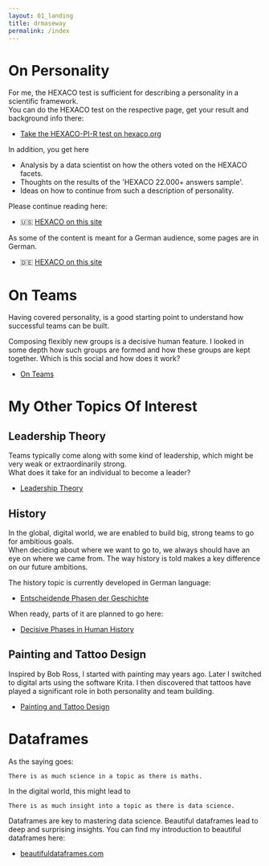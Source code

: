 ```yaml
---
layout: 01_landing
title: drmaseway
permalink: /index
---
```


# On Personality

For me, the HEXACO test is sufficient for describing a personality in a scientific framework.<br>
You can do the HEXACO test on the respective page, get your result and background info there:

- [Take the HEXACO-PI-R test on hexaco.org](http://hexaco.org/hexaco-online/)

In addition, you get here 
- Analysis by a data scientist on how the others voted on the HEXACO facets.
- Thoughts on the results of the 'HEXACO 22.000+ answers sample'.
- Ideas on how to continue from such a description of personality.

Please continue reading here:
- :us: [HEXACO on this site](HEXACO) 

As some of the content is meant for a German audience, some pages are in German. 

- :de: [HEXACO on this site](HEXACO_DE)

# On Teams

Having covered personality, is a good starting point to understand how successful teams can be built.

Composing flexibly new groups is a decisive human feature.
I looked in some depth how such groups are formed and how these groups are kept together.
Which is this social and how does it work?

- [On Teams](teams)

# My Other Topics Of Interest

## Leadership Theory

Teams typically come along with some kind of leadership, which might be very weak or extraordinarily strong.<br>
What does it take for an individual to become a leader?


- [Leadership Theory](leadership_theory)



## History

In the global, digital world, we are enabled to build big, strong teams to go for ambitious goals.<br>
When deciding about where we want to go to, we always should have an eye on where we came from.
The way history is told makes a key difference on our future ambitions.

The history topic is currently developed in German language:
- [Entscheidende Phasen der Geschichte](history_de) 

When ready, parts of it are planned to go here:
- [Decisive Phases in Human History](history) 

## Painting and Tattoo Design

Inspired by Bob Ross, I started with painting may years ago.
Later I switched to digital arts using the software Krita.
I then discovered that tattoos have played a significant role in both personality and team building.

- [Painting and Tattoo Design](https://mase69.github.io/tatmars/)


#  Dataframes

As the saying goes: 

>
    There is as much science in a topic as there is maths.

In the digital world, this might lead to

> 
    There is as much insight into a topic as there is data science.

Dataframes are key to mastering data science. 
Beautiful dataframes lead to deep and surprising insights.
You can find my introduction to beautiful dataframes here:

- [beautifuldataframes.com](https://beautifuldataframes.com)





